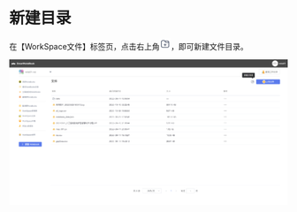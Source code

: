 # 新建目录

在【WorkSpace文件】标签页，点击右上角<img src="/assets/ico.png" width="20px">，即可新建文件目录。

![](/assets/folder.png)


